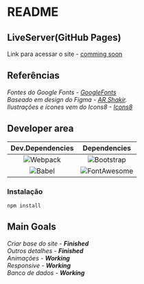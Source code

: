 # README
## LiveServer(GitHub Pages)
Link para acessar o site - [comming soon](https://github.com/Riicky-hub)

## Referências

_Fontes do Google Fonts - [GoogleFonts](https://fonts.google.com/)_  
_Baseado em design do Figma -  [AR Shakir](https://www.figma.com/file/ABNkLGrjge6LUVLdGKx6bM/Landing-Page-%234-(Community)?node-id=0%3A41)._  
_Ilustrações e ícones vem do Icons8 - [Icons8](https://icons8.com/)_

## Developer area

| Dev.Dependencies | Dependencies |
|:-------------:|:-------------:|
| ![Webpack](https://img.shields.io/badge/Webpack-8DD6F9?style=for-the-badge&logo=Webpack&logoColor=white) | ![Bootstrap](https://img.shields.io/badge/Bootstrap-563D7C?style=for-the-badge&logo=bootstrap&logoColor=white) |
| ![Babel](https://img.shields.io/badge/Babel-F9DC3E?style=for-the-badge&logo=babel&logoColor=white) | ![FontAwesome](https://img.shields.io/badge/Font_Awesome-339AF0?style=for-the-badge&logo=fontawesome&logoColor=white) |

### Instalação

```
npm install
```

## Main Goals

_Criar base do site -_ _**Finished**_  
_Outros detalhes -_ _**Finished**_  
_Animações -_ _**Working**_  
_Responsive -_ _**Working**_  
_Banco de dados -_ _**Working**_  
